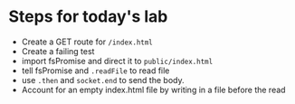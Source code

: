 # Steps for today's lab
- Create a GET route for `/index.html`
- Create a failing test
- import fsPromise and direct it to `public/index.html`
- tell fsPromise and `.readFile` to read file
- use `.then` and `socket.end` to send the body.
- Account for an empty index.html file by writing in a file before the read
